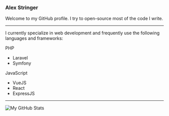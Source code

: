 ### Alex Stringer

Welcome to my GitHub profile. I try to open-source most of the code I write.

---

I currently specialize in web development and frequently use the following languages and frameworks:

PHP
- Laravel
- Symfony

JavaScript
- VueJS
- React
- ExpressJS

---

![My GitHub Stats](https://github-readme-stats.vercel.app/api?username=arxpw&theme=dark&show_icons=true)
